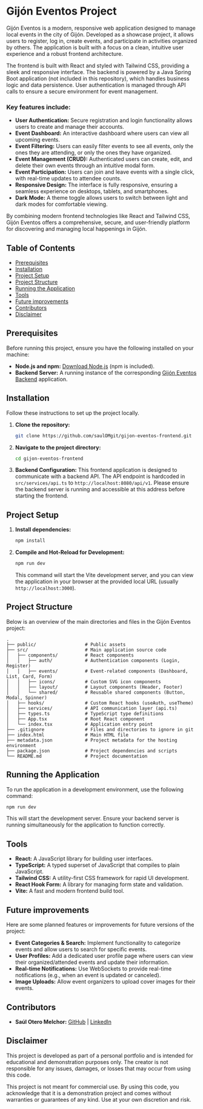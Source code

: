 # Gijón Eventos Project

Gijón Eventos is a modern, responsive web application designed to manage local events in the city of Gijón. Developed as a showcase project, it allows users to register, log in, create events, and participate in activities organized by others. The application is built with a focus on a clean, intuitive user experience and a robust frontend architecture.

The frontend is built with React and styled with Tailwind CSS, providing a sleek and responsive interface. The backend is powered by a Java Spring Boot application (not included in this repository), which handles business logic and data persistence. User authentication is managed through API calls to ensure a secure environment for event management.

### Key features include:
- **User Authentication:** Secure registration and login functionality allows users to create and manage their accounts.
- **Event Dashboard:** An interactive dashboard where users can view all upcoming events.
- **Event Filtering:** Users can easily filter events to see all events, only the ones they are attending, or only the ones they have organized.
- **Event Management (CRUD):** Authenticated users can create, edit, and delete their own events through an intuitive modal form.
- **Event Participation:** Users can join and leave events with a single click, with real-time updates to attendee counts.
- **Responsive Design:** The interface is fully responsive, ensuring a seamless experience on desktops, tablets, and smartphones.
- **Dark Mode:** A theme toggle allows users to switch between light and dark modes for comfortable viewing.

By combining modern frontend technologies like React and Tailwind CSS, Gijón Eventos offers a comprehensive, secure, and user-friendly platform for discovering and managing local happenings in Gijón.

## Table of Contents
- [Prerequisites](#prerequisites)
- [Installation](#installation)
- [Project Setup](#project-setup)
- [Project Structure](#project-structure)
- [Running the Application](#running-the-application)
- [Tools](#tools)
- [Future improvements](#future-improvements)
- [Contributors](#contributors)
- [Disclaimer](#disclaimer)

## Prerequisites
Before running this project, ensure you have the following installed on your machine:

- **Node.js and npm:** [Download Node.js](https://nodejs.org/) (npm is included).
- **Backend Server:** A running instance of the corresponding [Gijón Eventos Backend](https://github.com/saulOMgit/gijon-eventos-backend) application.

## Installation
Follow these instructions to set up the project locally.

1.  **Clone the repository:**
    ```bash
    git clone https://github.com/saulOMgit/gijon-eventos-frontend.git
    ```
2.  **Navigate to the project directory:**
    ```bash
    cd gijon-eventos-frontend
    ```
3.  **Backend Configuration:**
    This frontend application is designed to communicate with a backend API. The API endpoint is hardcoded in `src/services/api.ts` to `http://localhost:8080/api/v1`. Please ensure the backend server is running and accessible at this address before starting the frontend.

## Project Setup
1.  **Install dependencies:**
    ```bash
    npm install
    ```
2.  **Compile and Hot-Reload for Development:**
    ```bash
    npm run dev
    ```
    This command will start the Vite development server, and you can view the application in your browser at the provided local URL (usually `http://localhost:3000`).

## Project Structure
Below is an overview of the main directories and files in the Gijón Eventos project:

```
.
├── public/                  # Public assets
├── src/                     # Main application source code
│   ├── components/          # React components
│   │   ├── auth/            # Authentication components (Login, Register)
│   │   ├── events/          # Event-related components (Dashboard, List, Card, Form)
│   │   ├── icons/           # Custom SVG icon components
│   │   ├── layout/          # Layout components (Header, Footer)
│   │   └── shared/          # Reusable shared components (Button, Modal, Spinner)
│   ├── hooks/               # Custom React hooks (useAuth, useTheme)
│   ├── services/            # API communication layer (api.ts)
│   ├── types.ts             # TypeScript type definitions
│   ├── App.tsx              # Root React component
│   └── index.tsx            # Application entry point
├── .gitignore               # Files and directories to ignore in git
├── index.html               # Main HTML file
├── metadata.json            # Project metadata for the hosting environment
├── package.json             # Project dependencies and scripts
└── README.md                # Project documentation
```

## Running the Application
To run the application in a development environment, use the following command:
```bash
npm run dev
```
This will start the development server. Ensure your backend server is running simultaneously for the application to function correctly.

## Tools
- **React:** A JavaScript library for building user interfaces.
- **TypeScript:** A typed superset of JavaScript that compiles to plain JavaScript.
- **Tailwind CSS:** A utility-first CSS framework for rapid UI development.
- **React Hook Form:** A library for managing form state and validation.
- **Vite:** A fast and modern frontend build tool.

## Future improvements
Here are some planned features or improvements for future versions of the project:

- **Event Categories & Search:** Implement functionality to categorize events and allow users to search for specific events.
- **User Profiles:** Add a dedicated user profile page where users can view their organized/attended events and update their information.
- **Real-time Notifications:** Use WebSockets to provide real-time notifications (e.g., when an event is updated or canceled).
- **Image Uploads:** Allow event organizers to upload cover images for their events.

## Contributors
- **Saúl Otero Melchor:** [GitHub](https://github.com/saulOMgit/) | [LinkedIn](https://www.linkedin.com/in/sa%C3%BAl-otero-melchor-84b752282/)

## Disclaimer
This project is developed as part of a personal portfolio and is intended for educational and demonstration purposes only. The creator is not responsible for any issues, damages, or losses that may occur from using this code.

This project is not meant for commercial use. By using this code, you acknowledge that it is a demonstration project and comes without warranties or guarantees of any kind. Use at your own discretion and risk.
